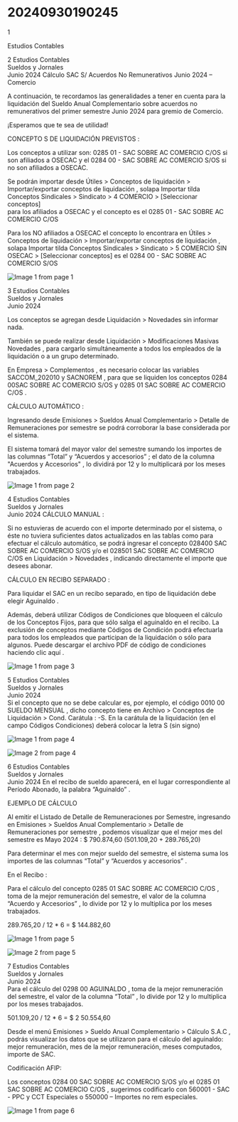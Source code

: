 # 20240930190245

 1 
 
  
Estudios Contables  


 
 
 
 2 Estudios Contables  
Sueldos y Jornales  
Junio 2024  Cálculo SAC S/ Acuerdos No Remunerativos Junio 
2024  – Comercio  
 
A continuación, te recordamos las generalidades a tener en cuenta para la  
liquidación del Sueldo Anual Complementario  sobre acuerdos no 
remunerativos  del primer  semestre Junio 2024  para gremio  de Comercio.  
 
¡Esperamos que te sea de utilidad!  
 
CONCEPTO S DE LIQUIDACIÓN PREVISTOS : 
 
Los conceptos a utilizar son: 0285 01 - SAC SOBRE AC COMERCIO C/OS  si 
son afiliados a OSECAC y el 0284 00 - SAC SOBRE AC COMERCIO S/OS  si no 
son afiliados a OSECAC.  
 
Se podrán importar desde Útiles > Conceptos de liquidación >  
Importar/exportar conceptos de liquidación , solapa Importar  tilda 
Conceptos Sindicales > Sindicato > 4 COMERCIO > [Seleccionar conceptos]  
para los afiliados a OSECAC  y el concepto es el 0285 01 - SAC SOBRE AC 
COMERCIO C/OS  
 
 
 
Para los NO afiliados a OSECAC el concepto lo encontrara en Útiles > 
Conceptos de liquidación > Importar/exportar conceptos de liquidación , 
solapa Importar  tilda Conceptos Sindicales > Sindicato > 5 COMERCIO SIN 
OSECAC > [Seleccionar conceptos]  es el 0284 00 - SAC SOBRE AC COMERCIO 
S/OS  


![Image 1 from page 1](images/image_1_1.png)

 
 
 
 3 Estudios Contables  
Sueldos y Jornales  
Junio 2024   
 
 
Los conceptos se agregan desde Liquidación > Novedades  sin informar 
nada.  
 
También se puede realizar desde Liquidación > Modificaciones Masivas 
Novedades , para cargarlo simultáneamente a todos los empleados de la 
liquidación o a un grupo determinado.  
 
En Empresa > Complementos , es necesario colocar las  variables 
SACCOM_202010 y SACNOREM , para que se liquiden los conceptos 0284 
00SAC SOBRE AC COMERCIO S/OS y 0285 01 SAC SOBRE AC COMERCIO 
C/OS . 
 
CÁLCULO AUTOMÁTICO : 
 
Ingresando desde Emisiones > Sueldos Anual Complementario > Detalle de 
Remuneraciones por semestre  se podrá corroborar la base considerada por 
el sistema.  
 
El sistema tomará del mayor valor del semestre  sumando los importes de 
las columnas “Total”  y “Acuerdos y accesorios” ; el dato de la columna 
"Acuerdos y Accesorios" , lo dividirá por 12 y lo multiplicará por los meses 
trabajados.  
 
 
 
 


![Image 1 from page 2](images/image_2_1.png)

 
 
 
 4 Estudios Contables  
Sueldos y Jornales  
Junio 2024  CÁLCULO MANUAL : 
 
Si no estuvieras de acuerdo con el importe determinado por el sistema, o 
éste no tuviera suficientes datos actualizados en las tablas como para 
efectuar el cálculo automático, se podrá ingresar el concepto 028400 SAC 
SOBRE AC COMERCIO S/OS  y/o el 028501 SAC SOBRE AC COMERCIO 
C/OS  en Liquidación > Novedades , indicando directamente el importe que  
desees abonar.  
 
CÁLCULO EN RECIBO SEPARADO : 
 
Para liquidar el SAC en un recibo separado, en tipo de liquidación debe 
elegir Aguinaldo . 
 
 
 
Además, deberá utilizar Códigos de Condiciones  que bloqueen el cálculo 
de los Conceptos Fijos, para que sólo salga el aguinaldo en el recibo. La 
exclusión de conceptos mediante Códigos de Condición podrá efectuarla 
para todos los empleados que participan de la liquidación o sólo para 
algunos. Puede descargar el archivo PDF de código de condiciones 
haciendo clic aquí .  


![Image 1 from page 3](images/image_3_1.png)

 
 
 
 5 Estudios Contables  
Sueldos y Jornales  
Junio 2024   
Si el concepto que no se debe calcular es, por ejemplo, el código 0010 00 
SUELDO MENSUAL , dicho concepto tiene en Archivo > Conceptos de 
Liquidación > Cond. Carátula : -S. En la carátula de la liquidación (en el 
campo Códigos Condiciones) deberá colocar la letra S (sin signo)  
 
 
 
 
 


![Image 1 from page 4](images/image_4_1.png)

![Image 2 from page 4](images/image_4_2.png)

 
 
 
 6 Estudios Contables  
Sueldos y Jornales  
Junio 2024  En el recibo de sueldo aparecerá, en el lugar correspondiente al Período 
Abonado, la palabra “Aguinaldo” . 
 
EJEMPLO DE CÁLCULO  
 
Al emitir el Listado de Detalle de Remuneraciones por Semestre, 
ingresando en Emisiones > Sueldos Anual Complementario > Detalle de 
Remuneraciones por semestre , podemos visualizar que el mejor mes del 
semestre es Mayo 2024 : $ 790.874,60  (501.109,20 + 289.765,20) 
 
 
 
Para determinar el mes con mejor sueldo del semestre, el sistema suma 
los importes de las columnas “Total”  y “Acuerdos y accesorios” . 
 
 
En el Recibo : 
 
 
 
Para el cálculo del concepto 0285 01 SAC SOBRE AC COMERCIO C/OS , 
toma de la mejor remuneración del semestre, el valor de la columna 
“Acuerdo y Accesorios” , lo divide por 12 y lo multiplica por los meses 
trabajados.  
 
289.765,20  / 12 * 6 = $ 144.882,60   


![Image 1 from page 5](images/image_5_1.png)

![Image 2 from page 5](images/image_5_2.png)

 
 
 
 7 Estudios Contables  
Sueldos y Jornales  
Junio 2024   
Para el cálculo del 0298 00 AGUINALDO , toma de la mejor remuneración 
del semestre, el valor de la columna “Total” , lo divide por 12 y lo 
multiplica por los meses trabajados.  
 
501.109,20 / 12 * 6 = $ 2 50.554,60  
 
Desde el menú Emisiones > Sueldo Anual Complementario > Cálculo 
S.A.C , podrás visualizar los datos que se utilizaron para el cálculo del 
aguinaldo: mejor remuneración, mes de la mejor remuneración, meses 
computados, importe de SAC.  
 
 
 
 
 
Codificación AFIP:  
 
Los conceptos 0284 00 SAC SOBRE AC COMERCIO S/OS  y/o el 0285 01 SAC 
SOBRE AC COMERCIO C/OS , sugerimos codificarlo con 560001 - SAC - PPC 
y CCT Especiales  o 550000 – Importes no rem especiales.  
 
 
 


![Image 1 from page 6](images/image_6_1.png)

